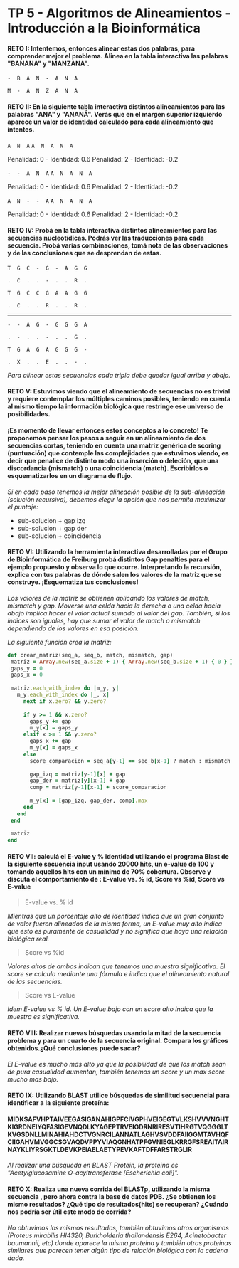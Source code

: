 # TP 5 - Algoritmos de Alineamientos - Introducción a la Bioinformática
 
#### RETO I: Intentemos, entonces alinear estas dos palabras, para comprender mejor el problema. Alinea en la tabla interactiva las palabras "BANANA" y "MANZANA".
 
`-  B  A  N  -  A  N  A`
 
`M  -  A  N  Z  A  N  A`
 
#### RETO II: En la siguiente tabla interactiva distintos alineamientos para las palabras "ANA" y "ANANÁ". Verás que en el margen superior izquierdo aparece un valor de identidad calculado para cada alineamiento que intentes.
 
`A  N  A`
`A  N  A  N  A`
 
Penalidad: 0 - Identidad: 0.6
Penalidad: 2 - Identidad: -0.2
 
`-  -  A  N  A`
`A  N  A  N  A`
 
Penalidad: 0 - Identidad: 0.6
Penalidad: 2 - Identidad: -0.2
 
`A  N  -  -  A`
`A  N  A  N  A`
 
Penalidad: 0 - Identidad: 0.6
Penalidad: 2 - Identidad: -0.2

#### RETO IV: Probá en la tabla interactiva distintos alineamientos para las secuencias nucleotídicas. Podrás ver las traducciones para cada secuencia. Probá varias combinaciones, tomá nota de las observaciones y de las conclusiones que se desprendan de estas.
 
`T  G  C  -  G  -  A  G  G`
 
`.  C  .  .  -  .  .  R  .`
 
`T  G  C  C  G  A  A  G  G`
 
`.  C  .  .  R  .  .  R  .`
 
---
 
`-  -  A  G  -  G  G  G  A`
 
`.  -  .  .  -  .  .  G  .`
 
`T  G  A  G  A  G  G  G  -`
 
`.  X  .  .  E  .  .  -  .`

*Para alinear estas secuencias cada tripla debe quedar igual arriba y abajo.*

#### RETO V: Estuvimos viendo que el alineamiento de secuencias no es trivial y requiere contemplar los múltiples caminos posibles, teniendo en cuenta al mismo tiempo la información biológica que restringe ese universo de posibilidades.
 
#### ¡Es momento de llevar entonces estos conceptos a lo concreto! Te proponemos pensar los pasos a seguir en un alineamiento de dos secuencias cortas, teniendo en cuenta una matriz genérica de scoring (puntuación) que contemple las complejidades que estuvimos viendo, es decir que penalice de distinto modo una inserción o deleción, que una discordancia (mismatch) o una coincidencia (match). Escribirlos o esquematizarlos en un diagrama de flujo.
 
*Si en cada paso tenemos la mejor alineación posible de la sub-alineación (solución recursiva), debemos elegir la opción que nos permita maximizar el puntaje:*

 - sub-solucion + gap izq
 - sub-solucion + gap der
 - sub-solucion + coincidencia
 
#### RETO VI: Utilizando la herramienta interactiva desarrolladas por el Grupo de Bioinformática de Freiburg probá distintos Gap penalties para el ejemplo propuesto y observa lo que ocurre. Interpretando la recursión, explica con tus palabras de dónde salen los valores de la matriz que se construye. ¡Esquematiza tus conclusiones!
 
*Los valores de la matriz se obtienen aplicando los valores de match, mismatch y gap. Moverse una celda hacia la derecha o una celda hacia abajo implica hacer el valor actual sumado al valor del gap. También, si los índices son iguales, hay que sumar el valor de match o mismatch dependiendo de los valores en esa posición.*
 
*La siguiente función crea la matriz:*

```ruby
def crear_matriz(seq_a, seq_b, match, mismatch, gap)
 matriz = Array.new(seq_a.size + 1) { Array.new(seq_b.size + 1) { 0 } }
 gaps_y = 0
 gaps_x = 0
 
 matriz.each_with_index do |m_y, y|
   m_y.each_with_index do |_, x|
     next if x.zero? && y.zero?
 
     if y >= 1 && x.zero?
       gaps_y += gap
       m_y[x] = gaps_y
     elsif x >= 1 && y.zero?
       gaps_x += gap
       m_y[x] = gaps_x
     else
       score_comparacion = seq_a[y-1] == seq_b[x-1] ? match : mismatch
      
       gap_izq = matriz[y-1][x] + gap
       gap_der = matriz[y][x-1] + gap
       comp = matriz[y-1][x-1] + score_comparacion
    
       m_y[x] = [gap_izq, gap_der, comp].max
     end
   end
 end
 
 matriz
end
```
#### RETO VII: calculá el E-value y % identidad utilizando el programa Blast de la siguiente secuencia input usando 20000 hits, un e-value de 100 y tomando aquellos hits con un mínimo de 70% cobertura. Observe y discuta el comportamiento de : E-value vs. % id, Score vs %id, Score vs E-value
 
> E-value vs. % id
 
*Mientras que un porcentaje alto de identidad indica que un gran conjunto de valor fueron alineados de la misma forma, un E-value muy alto indica que esto es puramente de casualidad y no significa que haya una relación biológica real.*
 
> Score vs %id
 
*Valores altos de ambos indican que tenemos una muestra significativa. El score se calcula mediante una fórmula e indica que el alineamiento natural de las secuencias.*
 
> Score vs E-value
 
*Idem E-value vs % id. Un E-value bajo con un score alto indica que la muestra es significativa.*
 
#### RETO VIII: Realizar nuevas búsquedas usando la mitad de la secuencia problema y para un cuarto de la secuencia original. Compara los gráficos obtenidos.¿Qué conclusiones puede sacar?
 
*El E-value es mucho más alto ya que la posibilidad de que los match sean de pura casualidad aumentan, también tenemos un score y un max score mucho mas bajo.*
 
#### RETO IX: Utilizando BLAST utilice búsquedas de similitud secuencial para identificar a la siguiente proteína:
 
#### MIDKSAFVHPTAIVEEGASIGANAHIGPFCIVGPHVEIGEGTVLKSHVVVNGHTKIGRDNEIYQFASIGEVNQDLKYAGEPTRVEIGDRNRIRESVTIHRGTVQGGGLTKVGSDNLLMINAHIAHDCTVGNRCILANNATLAGHVSVDDFAIIGGMTAVHQFCIIGAHVMVGGCSGVAQDVPPYVIAQGNHATPFGVNIEGLKRRGFSREAITAIRNAYKLIYRSGKTLDEVKPEIAELAETYPEVKAFTDFFARSTRGLIR
 
*Al realizar una búsqueda en BLAST Protein, la proteina es "Acetylglucosamine O-acyltransferase [Escherichia coli]".*
 
#### RETO X: Realiza una nueva corrida del BLASTp, utilizando la misma secuencia , pero ahora contra la base de datos PDB. ¿Se obtienen los mismo resultados? ¿Qué tipo de resultados(hits) se recuperan? ¿Cuándo nos podría ser útil este modo de corrida?
 
*No obtuvimos los mismos resultados, también obtuvimos otros organismos (Proteus mirabilis HI4320, Burkholderia thailandensis E264, Acinetobacter baumannii, etc) donde aparece la misma proteína y también otras proteínas similares que parecen tener algún tipo de relación biológica con la cadena dada.*
